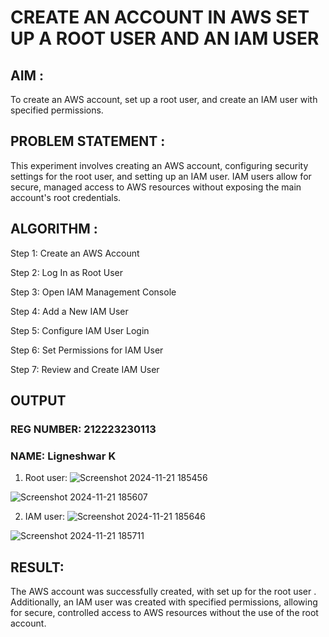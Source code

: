 # CREATE AN ACCOUNT IN AWS SET UP A ROOT USER AND AN IAM USER
## AIM :
To create an AWS account, set up a root user, and create an IAM user with specified permissions.

## PROBLEM STATEMENT :
This experiment involves creating an AWS account, configuring security settings for the root user, and setting up an IAM user. IAM users allow for secure, managed access to AWS resources without exposing the main account's root credentials.

## ALGORITHM :
Step 1:
Create an AWS Account

Step 2:
Log In as Root User

Step 3:
Open IAM Management Console

Step 4:
Add a New IAM User

Step 5:
Configure IAM User Login

Step 6:
Set Permissions for IAM User

Step 7:
Review and Create IAM User

## OUTPUT
### REG NUMBER: 212223230113
### NAME: Ligneshwar K
1. Root user:
![Screenshot 2024-11-21 185456](https://github.com/user-attachments/assets/746c6885-1d8d-474f-82bb-2087a2ac57b5)

![Screenshot 2024-11-21 185607](https://github.com/user-attachments/assets/b4f93dcf-035a-4293-a72b-25231e4e36a9)


2. IAM user:
![Screenshot 2024-11-21 185646](https://github.com/user-attachments/assets/55656d29-1041-4d0a-a3de-3d3481e797ac)

![Screenshot 2024-11-21 185711](https://github.com/user-attachments/assets/6c0f9def-4cfa-4557-a3f9-1cdaaf9d0d4b)

 
## RESULT:
The AWS account was successfully created, with set up for the root user . Additionally, an IAM user was created with specified permissions, allowing for secure, controlled access to AWS resources without the use of the root account.
 

  

